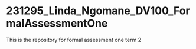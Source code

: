 # 231295_Linda_Ngomane_DV100_FormalAssessmentOne
This is the repository for formal assessment one term 2

